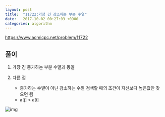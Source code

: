 ```yaml
---
layout: post
title:  "11722:가장 긴 감소하는 부분 수열"
date:   2017-10-02 00:27:03 +0900
categories: algorithm
---
```



<https://www.acmicpc.net/problem/11722>

## 풀이

1. 가장 긴 증가하는 부분 수열과 동일

2. 다른 점
	* 증가하는 수열이 아닌 감소하는 수열
검색할 때의 조건이 자신보다 높은값만 찾으면 됨
	* a[j] > a[i]

![img](http://cfile21.uf.tistory.com/image/99728B3359DA40F919605C)
